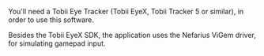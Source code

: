 You'll need a Tobii Eye Tracker (Tobii EyeX, Tobii Tracker 5 or similar), in order to use this software.

Besides the Tobii EyeX SDK, the application uses the Nefarius ViGem driver, for simulating gamepad input.
